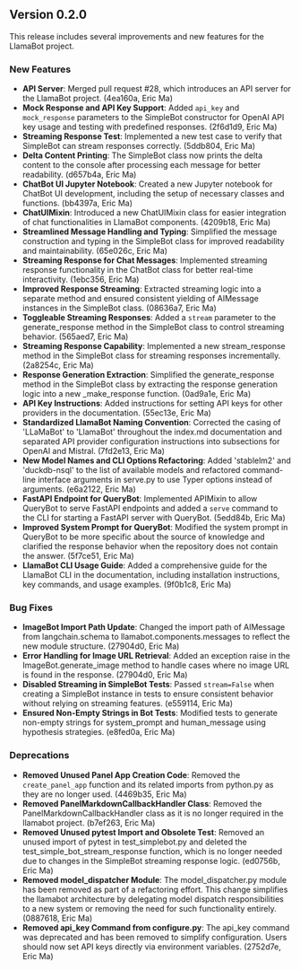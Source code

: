 ## Version 0.2.0

This release includes several improvements and new features for the LlamaBot project.

### New Features

- **API Server**: Merged pull request #28, which introduces an API server for the LlamaBot project. (4ea160a, Eric Ma)
- **Mock Response and API Key Support**: Added `api_key` and `mock_response` parameters to the SimpleBot constructor for OpenAI API key usage and testing with predefined responses. (2f6d1d9, Eric Ma)
- **Streaming Response Test**: Implemented a new test case to verify that SimpleBot can stream responses correctly. (5ddb804, Eric Ma)
- **Delta Content Printing**: The SimpleBot class now prints the delta content to the console after processing each message for better readability. (d657b4a, Eric Ma)
- **ChatBot UI Jupyter Notebook**: Created a new Jupyter notebook for ChatBot UI development, including the setup of necessary classes and functions. (bb4397a, Eric Ma)
- **ChatUIMixin**: Introduced a new ChatUIMixin class for easier integration of chat functionalities in LlamaBot components. (4209b18, Eric Ma)
- **Streamlined Message Handling and Typing**: Simplified the message construction and typing in the SimpleBot class for improved readability and maintainability. (65e026c, Eric Ma)
- **Streaming Response for Chat Messages**: Implemented streaming response functionality in the ChatBot class for better real-time interactivity. (1ebc356, Eric Ma)
- **Improved Response Streaming**: Extracted streaming logic into a separate method and ensured consistent yielding of AIMessage instances in the SimpleBot class. (08636a7, Eric Ma)
- **Toggleable Streaming Responses**: Added a `stream` parameter to the generate\_response method in the SimpleBot class to control streaming behavior. (565aed7, Eric Ma)
- **Streaming Response Capability**: Implemented a new stream\_response method in the SimpleBot class for streaming responses incrementally. (2a8254c, Eric Ma)
- **Response Generation Extraction**: Simplified the generate\_response method in the SimpleBot class by extracting the response generation logic into a new \_make\_response function. (0ad9a1e, Eric Ma)
- **API Key Instructions**: Added instructions for setting API keys for other providers in the documentation. (55ec13e, Eric Ma)
- **Standardized LlamaBot Naming Convention**: Corrected the casing of 'LLaMaBot' to 'LlamaBot' throughout the index.md documentation and separated API provider configuration instructions into subsections for OpenAI and Mistral. (7fd2e13, Eric Ma)
- **New Model Names and CLI Options Refactoring**: Added 'stablelm2' and 'duckdb-nsql' to the list of available models and refactored command-line interface arguments in serve.py to use Typer options instead of arguments. (e6a2122, Eric Ma)
- **FastAPI Endpoint for QueryBot**: Implemented APIMixin to allow QueryBot to serve FastAPI endpoints and added a `serve` command to the CLI for starting a FastAPI server with QueryBot. (5edd84b, Eric Ma)
- **Improved System Prompt for QueryBot**: Modified the system prompt in QueryBot to be more specific about the source of knowledge and clarified the response behavior when the repository does not contain the answer. (5f7ce51, Eric Ma)
- **LlamaBot CLI Usage Guide**: Added a comprehensive guide for the LlamaBot CLI in the documentation, including installation instructions, key commands, and usage examples. (9f0b1c8, Eric Ma)

### Bug Fixes

- **ImageBot Import Path Update**: Changed the import path of AIMessage from langchain.schema to llamabot.components.messages to reflect the new module structure. (27904d0, Eric Ma)
- **Error Handling for Image URL Retrieval**: Added an exception raise in the ImageBot.generate\_image method to handle cases where no image URL is found in the response. (27904d0, Eric Ma)
- **Disabled Streaming in SimpleBot Tests**: Passed `stream=False` when creating a SimpleBot instance in tests to ensure consistent behavior without relying on streaming features. (e559114, Eric Ma)
- **Ensured Non-Empty Strings in Bot Tests**: Modified tests to generate non-empty strings for system\_prompt and human\_message using hypothesis strategies. (e8fed0a, Eric Ma)

### Deprecations

- **Removed Unused Panel App Creation Code**: Removed the `create_panel_app` function and its related imports from python.py as they are no longer used. (4469b35, Eric Ma)
- **Removed PanelMarkdownCallbackHandler Class**: Removed the PanelMarkdownCallbackHandler class as it is no longer required in the llamabot project. (b7ef263, Eric Ma)
- **Removed Unused pytest Import and Obsolete Test**: Removed an unused import of pytest in test\_simplebot.py and deleted the test\_simple\_bot\_stream\_response function, which is no longer needed due to changes in the SimpleBot streaming response logic. (ed0756b, Eric Ma)
- **Removed model\_dispatcher Module**: The model\_dispatcher.py module has been removed as part of a refactoring effort. This change simplifies the llamabot architecture by delegating model dispatch responsibilities to a new system or removing the need for such functionality entirely. (0887618, Eric Ma)
- **Removed api\_key Command from configure.py**: The api\_key command was deprecated and has been removed to simplify configuration. Users should now set API keys directly via environment variables. (2752d7e, Eric Ma)
